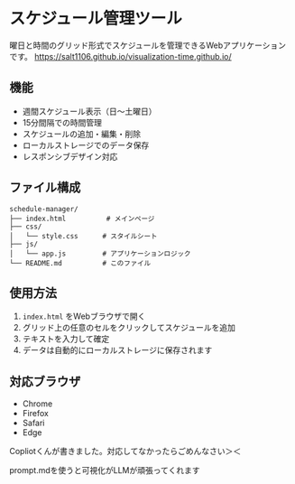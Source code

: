 # スケジュール管理ツール

曜日と時間のグリッド形式でスケジュールを管理できるWebアプリケーションです。
https://salt1106.github.io/visualization-time.github.io/
## 機能

- 週間スケジュール表示（日〜土曜日）
- 15分間隔での時間管理
- スケジュールの追加・編集・削除
- ローカルストレージでのデータ保存
- レスポンシブデザイン対応

## ファイル構成

```
schedule-manager/
├── index.html          # メインページ
├── css/
│   └── style.css      # スタイルシート
├── js/
│   └── app.js         # アプリケーションロジック
└── README.md          # このファイル
```

## 使用方法

1. `index.html` をWebブラウザで開く
2. グリッド上の任意のセルをクリックしてスケジュールを追加
3. テキストを入力して確定
4. データは自動的にローカルストレージに保存されます

## 対応ブラウザ

- Chrome
- Firefox
- Safari
- Edge

Copliotくんが書きました。対応してなかったらごめんなさい＞＜

prompt.mdを使うと可視化がLLMが頑張ってくれます

